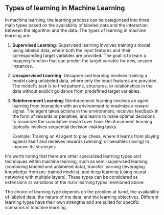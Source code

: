 ## Types of learning in Machine Learning
In machine learning, the learning process can be categorized into three main types based on the availability of labeled data and the interaction between the algorithm and the data. The types of learning in machine learning are:

1. **Supervised Learning**: Supervised learning involves training a model using labeled data, where both the input features and their corresponding target variables are provided. The goal is to learn a mapping function that can predict the target variable for new, unseen instances. 
2. **Unsupervised Learning**: Unsupervised learning involves training a model using unlabeled data, where only the input features are provided. The model's task is to find patterns, structures, or relationships in the data without explicit guidance from predefined target variables. 
3. **Reinforcement Learning**: Reinforcement learning involves an agent learning from interaction with an environment to maximize a reward signal. The agent takes actions in the environment, receives feedback in the form of rewards or penalties, and learns to make optimal decisions to maximize the cumulative reward over time. Reinforcement learning typically involves sequential decision-making tasks.

   Example: Training an AI agent to play chess, where it learns from playing against itself and receives rewards (winning) or penalties (losing) to improve its strategies.

It's worth noting that there are other specialized learning types and techniques within machine learning, such as semi-supervised learning (combining labeled and unlabeled data), transfer learning (leveraging knowledge from pre-trained models), and deep learning (using neural networks with multiple layers). These types can be considered as extensions or variations of the main learning types mentioned above.

The choice of learning type depends on the problem at hand, the availability of labeled data, the nature of the data, and the learning objectives. Different learning types have their own strengths and are suited for specific scenarios in machine learning.





